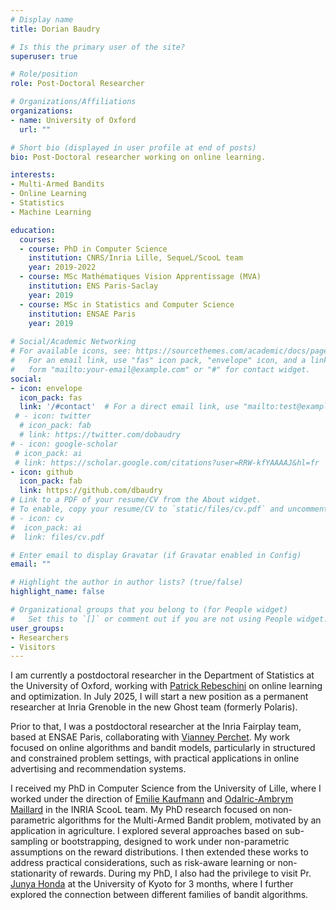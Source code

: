 ```yaml
---
# Display name
title: Dorian Baudry

# Is this the primary user of the site?
superuser: true

# Role/position
role: Post-Doctoral Researcher

# Organizations/Affiliations
organizations:
- name: University of Oxford
  url: ""

# Short bio (displayed in user profile at end of posts)
bio: Post-Doctoral researcher working on online learning.

interests:
- Multi-Armed Bandits
- Online Learning
- Statistics
- Machine Learning

education:
  courses:
  - course: PhD in Computer Science
    institution: CNRS/Inria Lille, SequeL/ScooL team
    year: 2019-2022
  - course: MSc Mathématiques Vision Apprentissage (MVA)
    institution: ENS Paris-Saclay
    year: 2019
  - course: MSc in Statistics and Computer Science
    institution: ENSAE Paris
    year: 2019
  
# Social/Academic Networking
# For available icons, see: https://sourcethemes.com/academic/docs/page-builder/#icons
#   For an email link, use "fas" icon pack, "envelope" icon, and a link in the
#   form "mailto:your-email@example.com" or "#" for contact widget.
social:
- icon: envelope
  icon_pack: fas
  link: '/#contact'  # For a direct email link, use "mailto:test@example.org".
 # - icon: twitter
  # icon_pack: fab
  # link: https://twitter.com/dobaudry
# - icon: google-scholar
 # icon_pack: ai
 # link: https://scholar.google.com/citations?user=RRW-kfYAAAAJ&hl=fr
- icon: github
  icon_pack: fab
  link: https://github.com/dbaudry
# Link to a PDF of your resume/CV from the About widget.
# To enable, copy your resume/CV to `static/files/cv.pdf` and uncomment the lines below.
# - icon: cv
#  icon_pack: ai
#  link: files/cv.pdf

# Enter email to display Gravatar (if Gravatar enabled in Config)
email: ""

# Highlight the author in author lists? (true/false)
highlight_name: false

# Organizational groups that you belong to (for People widget)
#   Set this to `[]` or comment out if you are not using People widget.
user_groups:
- Researchers
- Visitors
---
```

I am currently a postdoctoral researcher in the Department of Statistics at the University of Oxford, working with [Patrick Rebeschini](https://www.stats.ox.ac.uk/~rebeschi/) on online learning and optimization. In July 2025, I will start a new position as a permanent researcher at Inria Grenoble in the new Ghost team (formerly Polaris). 

Prior to that, I was a postdoctoral researcher at the Inria Fairplay team, based at ENSAE Paris, collaborating with [Vianney Perchet](https://vianney.ai/). My work focused on online algorithms and bandit models, particularly in structured and constrained problem settings, with practical applications in online advertising and recommendation systems.

I received my PhD in Computer Science from the University of Lille, where I worked under the direction of [Emilie Kaufmann](http://chercheurs.lille.inria.fr/ekaufman/) and [Odalric-Ambrym Maillard](http://odalricambrymmaillard.neowordpress.fr/) in the INRIA ScooL team. My PhD research focused on non-parametric algorithms for the Multi-Armed Bandit problem, motivated by an application in agriculture. I explored several approaches based on sub-sampling or bootstrapping, designed to work under non-parametric assumptions on the reward distributions. I then extended these works to address practical considerations, such as risk-aware learning or non-stationarity of rewards. During my PhD, I also had the privilege to visit Pr. [Junya Honda](http://stat.sys.i.kyoto-u.ac.jp/honda/index_e.html) at the University of Kyoto for 3 months, where I further explored the connection between different families of bandit algorithms.
